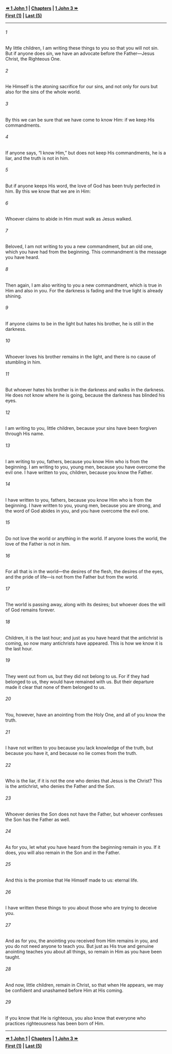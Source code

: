   
**[⏪ 1 John 1](./1%20John%201.md) | [Chapters](./_index.md) | [1 John 3 ⏩](./1%20John%203.md)**  
**[First (1)](./1%20John%201.md) | [Last (5)](./1%20John%205.md)**  
  
---  
  
###### 1  
My little children, I am writing these things to you so that you will not sin. But if anyone does sin, we have an advocate before the Father—Jesus Christ, the Righteous One.  
  
###### 2  
He Himself is the atoning sacrifice for our sins, and not only for ours but also for the sins of the whole world.  
  
###### 3  
By this we can be sure that we have come to know Him: if we keep His commandments.  
  
###### 4  
If anyone says, “I know Him,” but does not keep His commandments, he is a liar, and the truth is not in him.  
  
###### 5  
But if anyone keeps His word, the love of God has been truly perfected in him. By this we know that we are in Him:  
  
###### 6  
Whoever claims to abide in Him must walk as Jesus walked.  
  
###### 7  
Beloved, I am not writing to you a new commandment, but an old one, which you have had from the beginning. This commandment is the message you have heard.  
  
###### 8  
Then again, I am also writing to you a new commandment, which is true in Him and also in you. For the darkness is fading and the true light is already shining.  
  
###### 9  
If anyone claims to be in the light but hates his brother, he is still in the darkness.  
  
###### 10  
Whoever loves his brother remains in the light, and there is no cause of stumbling in him.  
  
###### 11  
But whoever hates his brother is in the darkness and walks in the darkness. He does not know where he is going, because the darkness has blinded his eyes.  
  
###### 12  
I am writing to you, little children, because your sins have been forgiven through His name.  
  
###### 13  
I am writing to you, fathers, because you know Him who is from the beginning. I am writing to you, young men, because you have overcome the evil one. I have written to you, children, because you know the Father.  
  
###### 14  
I have written to you, fathers, because you know Him who is from the beginning. I have written to you, young men, because you are strong, and the word of God abides in you, and you have overcome the evil one.  
  
###### 15  
Do not love the world or anything in the world. If anyone loves the world, the love of the Father is not in him.  
  
###### 16  
For all that is in the world—the desires of the flesh, the desires of the eyes, and the pride of life—is not from the Father but from the world.  
  
###### 17  
The world is passing away, along with its desires; but whoever does the will of God remains forever.  
  
###### 18  
Children, it is the last hour; and just as you have heard that the antichrist is coming, so now many antichrists have appeared. This is how we know it is the last hour.  
  
###### 19  
They went out from us, but they did not belong to us. For if they had belonged to us, they would have remained with us. But their departure made it clear that none of them belonged to us.  
  
###### 20  
You, however, have an anointing from the Holy One, and all of you know the truth.  
  
###### 21  
I have not written to you because you lack knowledge of the truth, but because you have it, and because no lie comes from the truth.  
  
###### 22  
Who is the liar, if it is not the one who denies that Jesus is the Christ? This is the antichrist, who denies the Father and the Son.  
  
###### 23  
Whoever denies the Son does not have the Father, but whoever confesses the Son has the Father as well.  
  
###### 24  
As for you, let what you have heard from the beginning remain in you. If it does, you will also remain in the Son and in the Father.  
  
###### 25  
And this is the promise that He Himself made to us: eternal life.  
  
###### 26  
I have written these things to you about those who are trying to deceive you.  
  
###### 27  
And as for you, the anointing you received from Him remains in you, and you do not need anyone to teach you. But just as His true and genuine anointing teaches you about all things, so remain in Him as you have been taught.  
  
###### 28  
And now, little children, remain in Christ, so that when He appears, we may be confident and unashamed before Him at His coming.  
  
###### 29  
If you know that He is righteous, you also know that everyone who practices righteousness has been born of Him.  
  
  
---  
  
**[⏪ 1 John 1](./1%20John%201.md) | [Chapters](./_index.md) | [1 John 3 ⏩](./1%20John%203.md)**  
**[First (1)](./1%20John%201.md) | [Last (5)](./1%20John%205.md)**  
  
